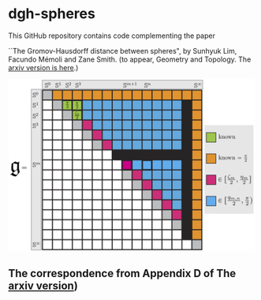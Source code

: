 # dgh-spheres


This GitHub repository contains code complementing the paper 

``The Gromov-Hausdorff distance between spheres", by Sunhyuk Lim, Facundo Mémoli and Zane Smith. (to appear, Geometry and Topology. The [arxiv version is here](https://arxiv.org/abs/2105.00611).)


<img src="/dm-spheres-mat.png" width="500" height="auto">

## The correspondence from Appendix D of The [arxiv version](https://arxiv.org/abs/2105.00611))



